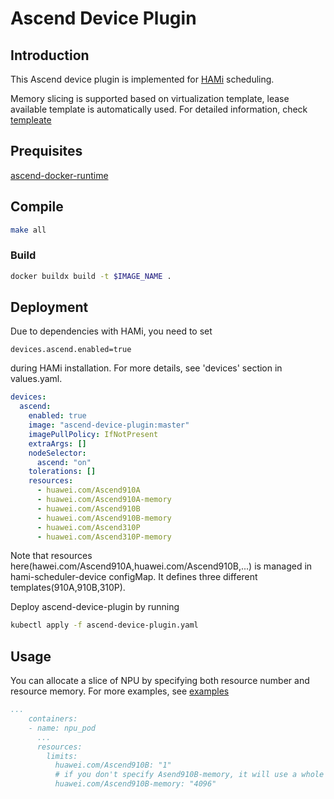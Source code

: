 # Ascend Device Plugin

## Introduction

This Ascend device plugin is implemented for [HAMi](https://github.com/Project-HAMi/HAMi) scheduling.

Memory slicing is supported based on virtualization template, lease available template is automatically used. For detailed information, check [templeate](./config.yaml)

## Prequisites

[ascend-docker-runtime](https://gitee.com/ascend/ascend-docker-runtime)

## Compile

```bash
make all
```

### Build

```bash
docker buildx build -t $IMAGE_NAME .
```

## Deployment

Due to dependencies with HAMi, you need to set 

```
devices.ascend.enabled=true
``` 

during HAMi installation. For more details, see 'devices' section in values.yaml.

```yaml
devices:
  ascend:
    enabled: true
    image: "ascend-device-plugin:master"
    imagePullPolicy: IfNotPresent
    extraArgs: []
    nodeSelector:
      ascend: "on"
    tolerations: []
    resources:
      - huawei.com/Ascend910A
      - huawei.com/Ascend910A-memory
      - huawei.com/Ascend910B
      - huawei.com/Ascend910B-memory
      - huawei.com/Ascend310P
      - huawei.com/Ascend310P-memory
```

Note that resources here(hawei.com/Ascend910A,huawei.com/Ascend910B,...) is managed in hami-scheduler-device configMap. It defines three different templates(910A,910B,310P).

Deploy ascend-device-plugin by running

```bash
kubectl apply -f ascend-device-plugin.yaml
```


## Usage

You can allocate a slice of NPU by specifying both resource number and resource memory. For more examples, see [examples](./examples/)

```yaml
...
    containers:
    - name: npu_pod
      ...
      resources:
        limits:
          huawei.com/Ascend910B: "1"
          # if you don't specify Asend910B-memory, it will use a whole NPU. 
          huawei.com/Ascend910B-memory: "4096"
```
